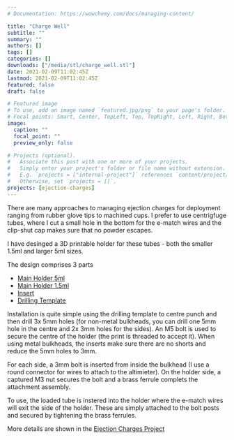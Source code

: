 ```yaml
---
# Documentation: https://wowchemy.com/docs/managing-content/

title: "Charge Well"
subtitle: ""
summary: ""
authors: []
tags: []
categories: []
downloads: ["/media/stl/charge_well.stl"]
date: 2021-02-09T11:02:45Z
lastmod: 2021-02-09T11:02:45Z
featured: false
draft: false

# Featured image
# To use, add an image named `featured.jpg/png` to your page's folder.
# Focal points: Smart, Center, TopLeft, Top, TopRight, Left, Right, BottomLeft, Bottom, BottomRight.
image:
  caption: ""
  focal_point: ""
  preview_only: false

# Projects (optional).
#   Associate this post with one or more of your projects.
#   Simply enter your project's folder or file name without extension.
#   E.g. `projects = ["internal-project"]` references `content/project/deep-learning/index.md`.
#   Otherwise, set `projects = []`.
projects: [ejection-charges]
---
```


There are many approaches to managing ejection charges for deployment ranging from rubber glove tips to machined cups. I prefer to use centrigfuge tubes, where I cut a small hole in the bottom for the e-match wires and the clip-shut cap makes sure that no powder escapes.

I have desinged a 3D printable holder for these tubes - both the smaller 1.5ml and larger 5ml sizes.

The design comprises 3 parts

* [Main Holder 5ml](/media/stl/chargewell/charge_well.stl)
* [Main Holder 1.5ml](/media/stl/chargewell/charge_well_1_5.stl)
* [Insert](/media/stl/chargewell/insert.stl)
* [Drilling Template](/media/stl/chargewell/drill_template.stl)

Installation is quite simple using the drilling template to centre punch and then drill 3x 5mm holes (for non-metal bulkheads, you can drill one 5mm hole in the centre and 2x 3mm holes for the sides). An M5 bolt is used to secure the centre of the holder (the print is threaded to accept it). When using metal bulkheads, the inserts make sure there are no shorts and reduce the 5mm holes to 3mm.

For each side, a 3mm bolt is inserted from inside the bulkhead (I use a round connector for wires to attach to the altimieter). On the holder side, a captured M3 nut secures the bolt and a brass ferrule complets the attachment assembly.

To use, the loaded tube is instered into the holder where the e-match wires will exit the side of the holder. These are simply attached to the bolt posts and secured by tightening the brass ferrules.

More details are shown in the [Ejection Charges Project](/project/ejection-charges)
